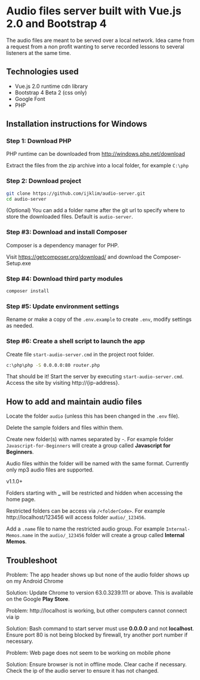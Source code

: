 # Audio files server built with Vue.js 2.0 and Bootstrap 4

The audio files are meant to be served over a local network. Idea came from a request from a non profit wanting to serve recorded lessons to several listeners at the same time.

## Technologies used

* Vue.js 2.0 runtime cdn library
* Bootstrap 4 Beta 2 (css only)
* Google Font
* PHP

## Installation instructions for Windows

### Step 1: Download PHP

PHP runtime can be downloaded from http://windows.php.net/download

Extract the files from the zip archive into a local folder, for example `C:\php`

### Step 2: Download project

```bash
git clone https://github.com/ijklim/audio-server.git
cd audio-server
```

(Optional) You can add a folder name after the git url to specify where to store the downloaded files. Default is `audio-server`.

### Step #3: Download and install Composer

Composer is a dependency manager for PHP.

Visit https://getcomposer.org/download/ and download the Composer-Setup.exe

### Step #4: Download third party modules

```bash
composer install
```

### Step #5: Update environment settings

Rename or make a copy of the `.env.example` to create `.env`, modify settings as needed.

### Step #6: Create a shell script to launch the app

Create file `start-audio-server.cmd` in the project root folder.

```bash
c:\php\php -S 0.0.0.0:80 router.php
```

That should be it! Start the server by executing `start-audio-server.cmd`. Access the site by visiting http://{ip-address}.

## How to add and maintain audio files

Locate the folder `audio` (unless this has been changed in the `.env` file).

Delete the sample folders and files within them.

Create new folder(s) with names separated by -. For example folder `Javascript-for-Beginners` will create a group called **Javascript for Beginners**.

Audio files within the folder will be named with the same format. Currently only mp3 audio files are supported.

v1.1.0+

Folders starting with **_** will be restricted and hidden when accessing the home page.

Restricted folders can be access via `/<folderCode>`. For example http://localhost/123456 will access folder `audio/_123456`.

Add a `.name` file to name the restricted audio group. For example `Internal-Memos.name` in the `audio/_123456` folder will create a group called **Internal Memos**.

## Troubleshoot

Problem: The app header shows up but none of the audio folder shows up on my Android Chrome

Solution: Update Chrome to version 63.0.3239.111 or above. This is available on the Google **Play Store**.

Problem: http://localhost is working, but other computers cannot connect via ip

Solution: Bash command to start server must use **0.0.0.0** and not **localhost**. Ensure port 80 is not being blocked by firewall, try another port number if necessary.

Problem: Web page does not seem to be working on mobile phone

Solution: Ensure browser is not in offline mode. Clear cache if necessary. Check the ip of the audio server to ensure it has not changed.